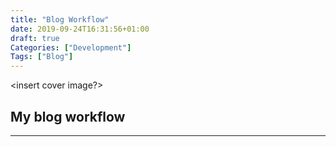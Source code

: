 ```yaml
---
title: "Blog Workflow"
date: 2019-09-24T16:31:56+01:00
draft: true
Categories: ["Development"]
Tags: ["Blog"]
---
```


<insert cover image?>

## My blog workflow
---
